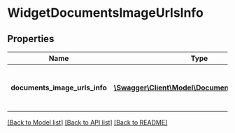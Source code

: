 # WidgetDocumentsImageUrlsInfo

## Properties
Name | Type | Description | Notes
------------ | ------------- | ------------- | -------------
**documents_image_urls_info** | [**\Swagger\Client\Model\DocumentImageUrlsInfo[]**](DocumentImageUrlsInfo.md) | A list of original document image URLs info. | [optional] 

[[Back to Model list]](../README.md#documentation-for-models) [[Back to API list]](../README.md#documentation-for-api-endpoints) [[Back to README]](../README.md)



